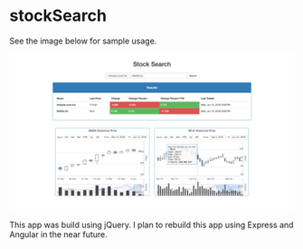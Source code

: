 # stockSearch

See the image below for sample usage.



![Example](/depen/stockExample.png?raw=true)

This app was build using jQuery. I plan to rebuild this app using Express and Angular in the near future. 
